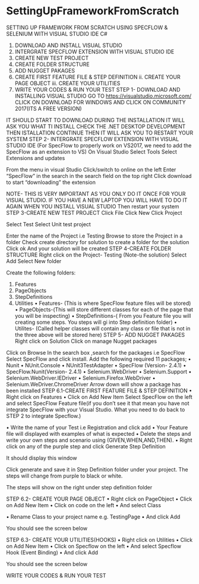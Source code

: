 # SettingUpFrameworkFromScratch
SETTING UP FRAMEWORK FROM SCRATCH USING SPECFLOW & SELENIUM WITH VISUAL STUDIO IDE
C#
1.	DOWNLOAD AND INSTALL VISUAL STUDIO
2.	INTERGRATE SPECFLOW EXTENSION WITH VISUAL STUDIO IDE
3.	CREATE NEW TEST PROJECT
4.	CREATE FOLDER STRUCTURE
5.	ADD NUGGET PAKAGES
6.	CREATE FIRST FEATURE FILE & STEP DEFINITION
ii. CREATE YOUR PAGE OBJECT
iii. CREATE YOUR UTILITIES
7.	WRITE YOUR CODES & RUN YOUR TEST
STEP 1- DOWNLOAD AND INSTALLING VISUAL STUDIO
GO TO https://visualstudio.microsoft.com/
CLICK ON DOWNLOAD FOR WINDOWS
AND CLICK ON COMMUNITY 2017(ITS A FREE VERSION)
 
IT SHOULD START TO DOWNLOAD
DURING THE INSTALLATION IT WILL ASK YOU WHAT TI INSTALL
CHECK THE .NET DESKTOP DEVELOPMENT
THEN ISTALLATION CONTINUE
THEN IT WILL ASK YOU TO RESTART YOUR SYSTEM
STEP 2- INTERGRATE SPECFLOW EXTENSION WITH VISUAL STUDIO IDE
(For SpecFlow to properly work on VS2017, we need to add the SpecFlow as an extension to VS)
On Visual Studio
Select Tools
Select Extensions and updates
 
From the menu in visual Studio
Click/switch to online on the left
Enter “SpecFlow” in the search in the search field on the top right
Click download to start “downloading” the extension
 
NOTE- THIS IS VERY IMPORTANT AS YOU ONLY DO IT ONCE FOR YOUR VISUAL STUDIO. IF YOU HAVE A NEW LAPTOP YOU WILL HAVE TO DO IT AGAIN WHEN YOU INSTALL VISUAL STUDIO
Then restart your system
STEP 3-CREATE NEW TEST PROJECT
Click File
Click New
Click Project
 
Select Test
Select Unit test project
 
Enter the name of the Project i.e Testing
Browse to store the Project in a folder
Check create directory for solution to create a folder for the solution
Click ok
And your solution will be created
STEP 4-CREATE FOLDER STRUCTURE
Right click on the Project- Testing (Note-the solution)
Select Add
Select New folder
 
Create the following folders:
1.	Features
2.	PageObjects
3.	StepDefinitions
4.	Utilities
• Features- (This is where SpecFlow feature files will be stored)
• PageObjects-(This will store different classes for each of the page that you will be inspecting)
• StepDefinitions-( From you Feature file you will creating some steps. You steps will gi into Step definition folder)
• Utilites- (Called helper classes will contain any class or file that is not in the three above will be stored here)
STEP 5- ADD NUGGET PAKAGES
Right click on Solution
Click on manage Nugget packages
 
Click on Browse
In the search box ,search for the packages i.e SpecFlow
Select SpecFlow and click install.
Add the following required 11 packages;
• Nunit
• NUnit.Console
• NUnit3TestAdapter
• SpecFlow (Version- 2.4.1)
• SpecFlow.Nunit(Version- 2.4.1)
• Selenium.WebDriver
• Selenium.Support
• Selenium.WebDriver.IEDriver
• Selenium.Firefox.WebDriver
• Selenium.WeDriver.ChromeDriver
Arrow down will show a package has been installed
STEP 6.1-CREATE FIRST FEATURE FILE & STEP DEFINITION
• Right click on Features
• Click on Add New Item
Select SpecFlow on the left and select SpecFlow Feature file(if you don’t see it that mean you have not integrate SpecFlow with your Visual Studio. What you need to do back to STEP 2 to integrate Specflow.)
 
• Write the name of your Test i.e Registration and click add
• Your Feature file will displayed with examples of what is expected
• Delete the steps and write your own steps and scenario using (GIVEN,WHEN,AND,THEN).
• Right click on any of the purple step and click Generate Step Definition
 
It should display this window
 
Click generate and save it in Step Definition folder under your project. The steps will change from purple to black or white.
 
The steps will show on the right under step definition folder
 
STEP 6.2- CREATE YOUR PAGE OBJECT
• Right click on PageObject
• Click on Add New Item
• Click on code on the left
• And select Class
 
• Rename Class to your project name e.g. TestingPage
• And click Add
 
You should see the screen below
 
STEP 6.3- CREATE YOUR UTILITIES(HOOKS)
• Right click on Utilities
• Click on Add New Item
• Click on Specflow on the left
• And select Specflow Hook (Event Binding)
• And click Add
 
 
You should see the screen below
 
WRITE YOUR CODES & RUN YOUR TEST

